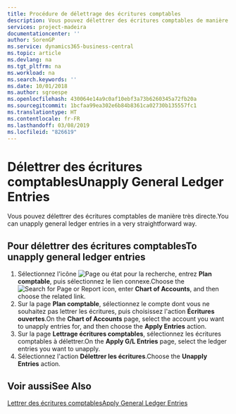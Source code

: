 ```yaml
---
title: Procédure de délettrage des écritures comptables
description: Vous pouvez délettrer des écritures comptables de manière très directe.
services: project-madeira
documentationcenter: ''
author: SorenGP
ms.service: dynamics365-business-central
ms.topic: article
ms.devlang: na
ms.tgt_pltfrm: na
ms.workload: na
ms.search.keywords: ''
ms.date: 10/01/2018
ms.author: sgroespe
ms.openlocfilehash: 430064e14a9c0af10ebf3a73b6260345a72fb20a
ms.sourcegitcommit: 1bcfaa99ea302e6b84b8361ca02730b135557fc1
ms.translationtype: HT
ms.contentlocale: fr-FR
ms.lasthandoff: 03/08/2019
ms.locfileid: "826619"
---
```

# <a name="unapply-general-ledger-entries"></a><span data-ttu-id="74e59-103">Délettrer des écritures comptables</span><span class="sxs-lookup"><span data-stu-id="74e59-103">Unapply General Ledger Entries</span></span>
<span data-ttu-id="74e59-104">Vous pouvez délettrer des écritures comptables de manière très directe.</span><span class="sxs-lookup"><span data-stu-id="74e59-104">You can unapply general ledger entries in a very straightforward way.</span></span>  

## <a name="to-unapply-general-ledger-entries"></a><span data-ttu-id="74e59-105">Pour délettrer des écritures comptables</span><span class="sxs-lookup"><span data-stu-id="74e59-105">To unapply general ledger entries</span></span>  

1.  <span data-ttu-id="74e59-106">Sélectionnez l'icône ![Page ou état pour la recherche](../../media/ui-search/search_small.png "Page ou état pour la recherche"), entrez **Plan comptable**, puis sélectionnez le lien connexe.</span><span class="sxs-lookup"><span data-stu-id="74e59-106">Choose the ![Search for Page or Report](../../media/ui-search/search_small.png "Search for Page or Report icon") icon, enter **Chart of Accounts**, and then choose the related link.</span></span>  
2.  <span data-ttu-id="74e59-107">Sur la page **Plan comptable**, sélectionnez le compte dont vous ne souhaitez pas lettrer les écritures, puis choisissez l'action **Écritures ouvertes**.</span><span class="sxs-lookup"><span data-stu-id="74e59-107">On the **Chart of Accounts** page, select the account you want to unapply entries for, and then choose the **Apply Entries** action.</span></span>  
3.  <span data-ttu-id="74e59-108">Sur la page **Lettrage écritures comptables**, sélectionnez les écritures comptables à délettrer.</span><span class="sxs-lookup"><span data-stu-id="74e59-108">On the **Apply G/L Entries** page, select the ledger entries you want to unapply.</span></span>  
4.  <span data-ttu-id="74e59-109">Sélectionnez l'action **Délettrer les écritures**.</span><span class="sxs-lookup"><span data-stu-id="74e59-109">Choose the **Unapply Entries** action.</span></span>  

## <a name="see-also"></a><span data-ttu-id="74e59-110">Voir aussi</span><span class="sxs-lookup"><span data-stu-id="74e59-110">See Also</span></span>  
[<span data-ttu-id="74e59-111">Lettrer des écritures comptables</span><span class="sxs-lookup"><span data-stu-id="74e59-111">Apply General Ledger Entries</span></span>](how-to-apply-general-ledger-entries.md)
